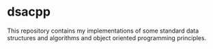 # dsacpp

This repository contains my implementations of some standard data structures and algorithms and
object oriented programming principles.
